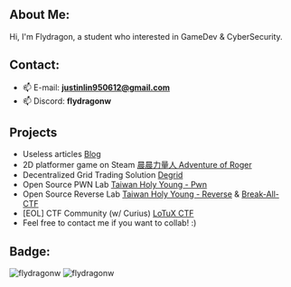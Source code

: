 ## About Me:
Hi, I'm Flydragon, a student who interested in GameDev & CyberSecurity.  
## Contact:
- 📫 E-mail: **justinlin950612@gmail.com**
- 📫 Discord: **flydragonw**  

## Projects
- Useless articles [Blog](https://flydragonw.github.io/)
- 2D platformer game on Steam [晨晨力量人 Adventure of Roger](https://store.steampowered.com/app/2446190/_Adventure_of_Roger/)
- Decentralized Grid Trading Solution [Degrid](https://degrid.org)
- Open Source PWN Lab [Taiwan Holy Young - Pwn](https://github.com/FlyDragonW/TaiwanHolyYoung_Pwn)
- Open Source Reverse Lab [Taiwan Holy Young - Reverse](https://github.com/FlyDragonW/TaiwanHolyYoung_Reverse) & [Break-All-CTF](https://github.com/FlyDragonW/Break-All-CTF-2024-Reverse)
- [EOL] CTF Community (w/ Curius) [LoTuX CTF](https://lotuxctf.com/)
- Feel free to contact me if you want to collab! :)

## Badge:
<img src="https://github-readme-stats.vercel.app/api/top-langs?username=flydragonw&show_icons=true&locale=en&layout=compact&bg_color=90,81ecec,FCFFFD" alt="flydragonw" />
<img src="https://github-readme-stats.vercel.app/api?username=flydragonw&show_icons=true&locale=en&bg_color=90,81ecec,FCFFFD" alt="flydragonw" />  

